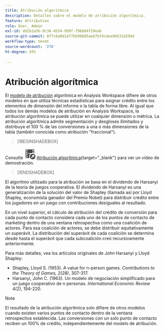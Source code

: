 ```yaml
---
title: Atribución algorítmica
description: Detalles sobre el modelo de atribución algorítmica.
feature: Attribution
role: User, Admin
exl-id: dd2b2a5b-9c36-4534-999f-f96604f29eab
source-git-commit: 8f7c6a0d1477b599b05aeb7b74c4ee96531d294d
workflow-type: tm+mt
source-wordcount: '276'
ht-degree: 45%

---
```


# Atribución algorítmica

El [modelo de atribución](models.md) algorítmica en Analysis Workspace difiere de otros modelos en que utiliza técnicas estadísticas para asignar crédito entre los elementos de dimensión del informe o la tabla de forma libre. Al igual que todos los demás modelos de atribución en Analysis Workspace, la atribución algorítmica se puede utilizar en cualquier dimensión o métrica. La atribución algorítmica admite segmentación y desgloses ilimitados y distribuye el 100 % de las conversiones a una o más dimensiones de la tabla (también conocida como atribución &quot;fraccional&quot;).


>[!BEGINSHADEBOX]

Consulte ![VideoCheckedOut](/help/assets/icons/VideoCheckedOut.svg) [Atribución algorítmica](https://video.tv.adobe.com/v/36205?quality=12&learn=on){target="_blank"} para ver un vídeo de demostración.

>[!ENDSHADEBOX]


El algoritmo utilizado para la atribución se basa en el dividendo de Harsanyi de la teoría de juegos cooperativa. El dividendo de Harsanyi es una generalización de la solución del valor de Shapley (llamada así por Lloyd Shapley, economista ganador del Premio Nobel) para distribuir crédito entre los jugadores en un juego con contribuciones desiguales al resultado.

En un nivel superior, el cálculo de atribución del crédito de conversión para cada punto de contacto considera cada uno de los puntos de contacto de marketing dentro de una ventana retrospectiva como una coalición de actores. Para esa coalición de actores, se debe distribuir equitativamente un superávit. La distribución del superávit de cada coalición se determina desde hasta el superávit que cada subcoalición creó recursivamente anteriormente.

Para más detalles, vea los artículos originales de John Harsanyi y Lloyd Shapley:

* Shapley, Lloyd S. (1953). A value for n-person games. *Contributions to the Theory of Games, 2(28)*, 307-317.
* Harsanyi, John C. (1963). Un modelo de negociación simplificado para un juego cooperativo de n personas. *International Economic Review 4(2)*, 194-220.

>[!NOTE]
>
>El resultado de la atribución algorítmica solo difiere de otros modelos cuando existen varios puntos de contacto dentro de la ventana retrospectiva establecida. Las conversiones con un solo punto de contacto reciben un 100% de crédito, independientemente del modelo de atribución.
